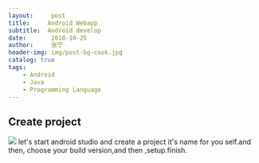 ```yaml
---
layout:     post
title:     Android Webapp
subtitle:  Android develop 
date:       2018-10-25
author:     张宁
header-img: img/post-bg-cook.jpg
catalog: true
tags:
    - Android
    - Java
    - Programming Language
---
```

## Create project
<img src='android-webapp-create-project.gif'>
let's start android studio and create a project it's name for you self.and then, choose your build version,and then ,setup.finish.
